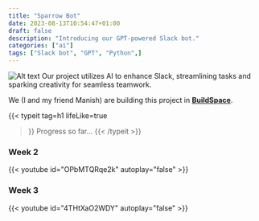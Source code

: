 ```yaml
---
title: "Sparrow Bot"
date: 2023-08-13T10:54:47+01:00
draft: false
description: "Introducing our GPT-powered Slack bot."
categories: ["ai"]
tags: ["Slack bot", "GPT", "Python",]
---
```

![Alt text](01.png)
Our project utilizes AI to enhance Slack, streamlining tasks and sparking creativity for seamless teamwork.

We (I and my friend Manish) are building this project in [**BuildSpace**](https://buildspace.so/).

{{< typeit
  tag=h1
  lifeLike=true
>}}
Progress so far...
{{< /typeit >}}

### Week 2
{{< youtube id="OPbMTQRqe2k" autoplay="false" >}}

### Week 3
{{< youtube id="4THtXaO2WDY" autoplay="false" >}}
